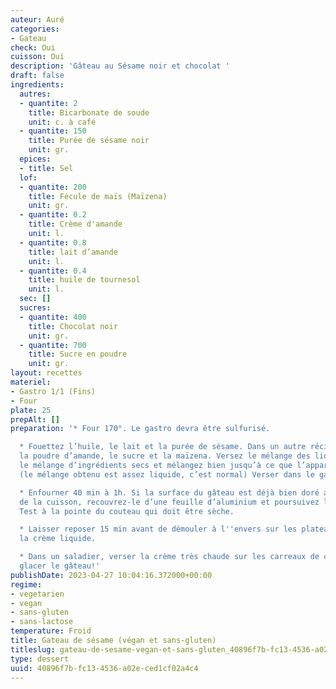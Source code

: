 ```yaml
---
auteur: Auré
categories:
- Gateau
check: Oui
cuisson: Oui
description: 'Gâteau au Sésame noir et chocolat '
draft: false
ingredients:
  autres:
  - quantite: 2
    title: Bicarbonate de soude
    unit: c. à café
  - quantite: 150
    title: Purée de sésame noir
    unit: gr.
  epices:
  - title: Sel
  lof:
  - quantite: 200
    title: Fécule de maïs (Maïzena)
    unit: gr.
  - quantite: 0.2
    title: Crème d'amande
    unit: l.
  - quantite: 0.8
    title: lait d’amande
    unit: l.
  - quantite: 0.4
    title: huile de tournesol
    unit: l.
  sec: []
  sucres:
  - quantite: 400
    title: Chocolat noir
    unit: gr.
  - quantite: 700
    title: Sucre en poudre
    unit: gr.
layout: recettes
materiel:
- Gastro 1/1 (Fins)
- Four
plate: 25
prepAlt: []
preparation: '* Four 170°. Le gastro devra être sulfurisé.

  * Fouettez l’huile, le lait et la purée de sésame. Dans un autre récipient, mélangez
  la poudre d’amande, le sucre et la maïzena. Versez le mélange des liquides dans
  le mélange d’ingrédients secs et mélangez bien jusqu’à ce que l’appareil soit homogène
  (le mélange obtenu est assez liquide, c’est normal) Verser dans le gastro sulfurisé. 

  * Enfourner 40 min à 1h. Si la surface du gâteau est déjà bien doré avant la fin
  de la cuisson, recouvrez-le d’une feuille d’aluminium et poursuivez la cuisson.
  Test à la pointe du couteau qui doit être sèche.

  * Laisser reposer 15 min avant de démouler à l''envers sur les plateaux. Faire chauffer
  la crème liquide. 

  * Dans un saladier, verser la crème très chaude sur les carreaux de chocolat. Enfin,
  glacer le gâteau!'
publishDate: 2023-04-27 10:04:16.372000+00:00
regime:
- vegetarien
- vegan
- sans-gluten
- sans-lactose
temperature: Froid
title: Gateau de sésame (végan et sans-gluten)
titleslug: gateau-de-sesame-vegan-et-sans-gluten_40896f7b-fc13-4536-a02e-ced1cf02a4c4
type: dessert
uuid: 40896f7b-fc13-4536-a02e-ced1cf02a4c4
---
```

